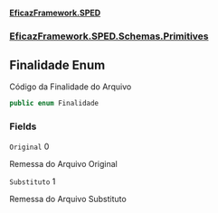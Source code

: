 #### [EficazFramework.SPED](EficazFrameworkSPED.md 'EficazFramework SPED')
### [EficazFramework.SPED.Schemas.Primitives](EficazFramework.SPED.Schemas.Primitives.md 'EficazFramework.SPED.Schemas.Primitives')

## Finalidade Enum

Código da Finalidade do Arquivo

```csharp
public enum Finalidade
```
### Fields

<a name='EficazFramework.SPED.Schemas.Primitives.Finalidade.Original'></a>

`Original` 0

Remessa do Arquivo Original

<a name='EficazFramework.SPED.Schemas.Primitives.Finalidade.Substituto'></a>

`Substituto` 1

Remessa do Arquivo Substituto